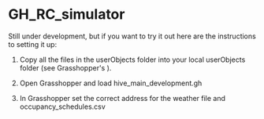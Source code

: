 # **GH_RC_simulator** 

Still under development, but if you want to try it out here are the instructions to setting it up:

 1. Copy all the files in the userObjects folder into your local userObjects folder (see Grasshopper's <special folders>).

 2. Open Grasshopper and load hive_main_development.gh

 3. In Grasshopper set the correct address for the weather file and occupancy_schedules.csv